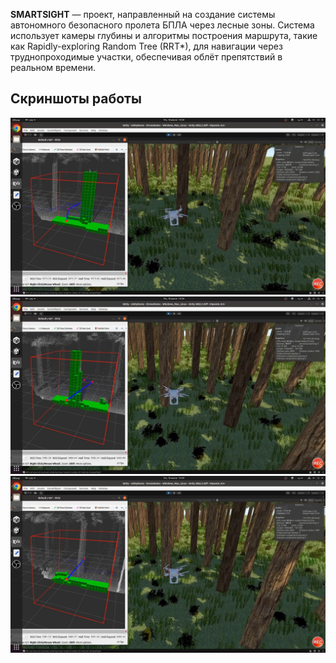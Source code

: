 **SMARTSIGHT** — проект, направленный на создание системы автономного безопасного пролета БПЛА через лесные зоны. Система использует камеры глубины и алгоритмы построения маршрута, такие как Rapidly-exploring Random Tree (RRT*), для навигации через труднопроходимые участки, обеспечивая облёт препятствий в реальном времени.

## Скриншоты работы
![1](6.jpg)
![2](7.jpg)
![3](8.jpg)
